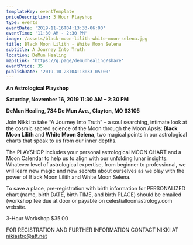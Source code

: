 ```yaml
---
templateKey: eventTemplate
priceDescription: 3 Hour Playshop
type: events
eventDate: '2019-11-16T04:13:33-06:00'
eventTime: '11:30 AM - 2:30 PM'
image: /assets/black-moon-lilith-white-moon-selena.jpg
title: Black Moon Lilith - White Moon Selena
subtitle: A Journey Into Truth
location: DeMun Healing
mapsLink: 'https://g.page/demunhealing?share'
eventPrice: 35
publishDate: '2019-10-28T04:13:33-05:00'
---
```

**An Astrological Playshop**

**Saturday, November 16, 2019   11:30 AM – 2:30 PM**

**DeMun Healing, 734 De Mun Ave., Clayton, MO 63105**

Join Nikki to take “A Journey Into Truth” – a soul searching, intimate look at the cosmic sacred science of the Moon through the Moon Apsis: **Black Moon Lilith** and **White Moon Selena**, two magical points in our astrological charts that speak to us from our inner depths.

The PLAYSHOP includes your personal astrological MOON CHART and a Moon Calendar to help us to align with our unfolding lunar insights.  Whatever level of astrological expertise, from beginner to professional, we will learn new magic and new secrets about ourselves as we play with the power of Black Moon Lilith and White Moon Selena. 

To save a place, pre-registration with birth information for PERSONALIZED chart (name, birth DATE, birth TIME, and birth PLACE) should be emailed (workshop fee due at door or payable on celestialloomastrology.com website.

3-Hour Workshop     $35.00

FOR REGISTRATION AND FURTHER INFORMATION CONTACT NIKKI AT nikiastro@att.net
